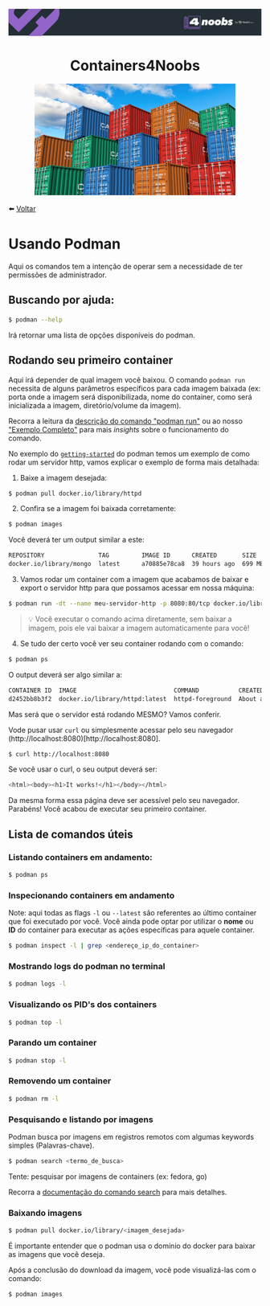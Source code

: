 <p align="center">
    <img src="../assets/header-4noobs.svg">
</p>

<h1 align="center">Containers4Noobs</h1>

<p align="center">
    <img src="../assets/containers.jpg" />
</p>

⬅️ [Voltar](../README.md)

# Usando Podman

Aqui os comandos tem a intenção de operar sem a necessidade de ter permissões de administrador.

## Buscando por ajuda:

```sh
$ podman --help
```

Irá retornar uma lista de opções disponíveis do podman.

## Rodando seu primeiro container

Aqui irá depender de qual imagem você baixou. O comando `podman run` necessita de alguns parâmetros específicos para cada imagem baixada (ex: porta onde a imagem será disponibilizada, nome do container, como será inicializada a imagem, diretório/volume da imagem).

Recorra a leitura da [descrição do comando "podman run"](https://docs.podman.io/en/latest/markdown/podman-run.1.html#description) ou ao nosso ["Exemplo Completo"](#exemplo-completo) para mais *insights* sobre o funcionamento do comando.

No exemplo do [`getting-started`](https://podman.io/getting-started/#running-a-container) do podman temos um exemplo de como rodar um servidor http, vamos explicar o exemplo de forma mais detalhada:

1. Baixe a imagem desejada:

```sh
$ podman pull docker.io/library/httpd
```

2. Confira se a imagem foi baixada corretamente:

```sh
$ podman images
```

Você deverá ter um output similar a este:

```sh
REPOSITORY               TAG         IMAGE ID      CREATED       SIZE
docker.io/library/mongo  latest      a70885e78ca8  39 hours ago  699 MB
```

3. Vamos rodar um container com a imagem que acabamos de baixar e export o servidor http para que possamos acessar em nossa máquina:

```sh
$ podman run -dt --name meu-servidor-http -p 8080:80/tcp docker.io/library/httpd
```

> 💡 Você executar o comando acima diretamente, sem baixar a imagem, pois ele vai baixar a imagem automaticamente para você!

4. Se tudo der certo você ver seu container rodando com o comando:

```sh
$ podman ps
```

O output deverá ser algo similar a:

```sh
CONTAINER ID  IMAGE                           COMMAND           CREATED             STATUS                 PORTS                 NAMES
d2452bb8b3f2  docker.io/library/httpd:latest  httpd-foreground  About a minute ago  Up About a minute ago  0.0.0.0:8080->80/tcp  meu-servidor-http
```

Mas será que o servidor está rodando MESMO? Vamos conferir.

Vode pusar usar `curl` ou simplesmente acessar pelo seu navegador (http://localhost:8080)[http://localhost:8080].

```sh
$ curl http://localhost:8080
```

Se você usar o curl, o seu output deverá ser:

```sh
<html><body><h1>It works!</h1></body></html>
```

Da mesma forma essa página deve ser acessível pelo seu navegador. Parabéns! Você acabou de executar seu primeiro container.

## Lista de comandos úteis

### Listando containers em andamento:

```sh
$ podman ps
```

### Inspecionando containers em andamento
Note: aqui todas as flags `-l` ou `--latest` são referentes ao último container que foi executado por você. Você ainda pode optar por utilizar o **nome** ou **ID** do container para executar as ações específicas para aquele container.

```sh
$ podman inspect -l | grep <endereço_ip_do_container>
```

### Mostrando logs do podman no terminal

```sh
$ podman logs -l
```

### Visualizando os PID's dos containers

```sh
$ podman top -l
```

### Parando um container

```sh
$ podman stop -l
```

### Removendo um container

```sh
$ podman rm -l
```

### Pesquisando e listando por imagens

Podman busca por imagens em registros remotos com algumas keywords simples (Palavras-chave).

```sh
$ podman search <termo_de_busca>
```

Tente: pesquisar por imagens de containers (ex: fedora, go)

Recorra a [documentação do comando search](https://docs.podman.io/en/v4.0.0/markdown/podman-search.1.html) para mais detalhes.

### Baixando imagens

```sh
$ podman pull docker.io/library/<imagem_desejada>
```

É importante entender que o podman usa o domínio do docker para baixar as imagens que você deseja.

Após a conclusão do download da imagem, você pode visualizá-las com o comando:

```sh
$ podman images
```